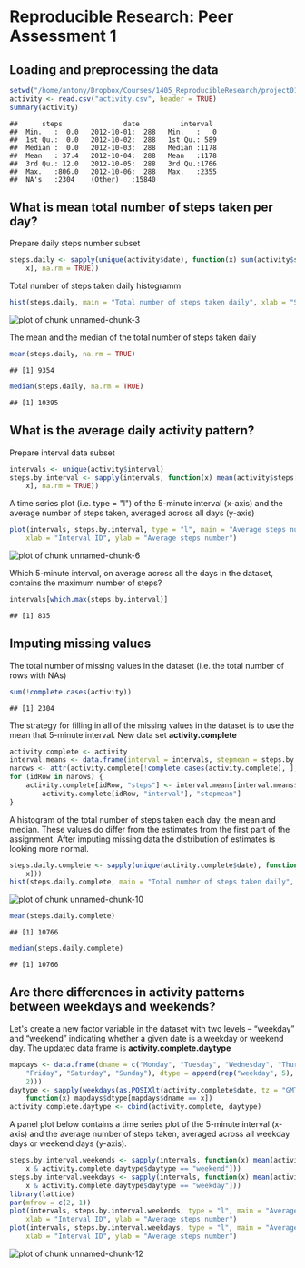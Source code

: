 # Reproducible Research: Peer Assessment 1


## Loading and preprocessing the data


```r
setwd("/home/antony/Dropbox/Courses/1405_ReproducibleResearch/project01/RepData_PeerAssessment1")
activity <- read.csv("activity.csv", header = TRUE)
summary(activity)
```

```
##      steps               date          interval   
##  Min.   :  0.0   2012-10-01:  288   Min.   :   0  
##  1st Qu.:  0.0   2012-10-02:  288   1st Qu.: 589  
##  Median :  0.0   2012-10-03:  288   Median :1178  
##  Mean   : 37.4   2012-10-04:  288   Mean   :1178  
##  3rd Qu.: 12.0   2012-10-05:  288   3rd Qu.:1766  
##  Max.   :806.0   2012-10-06:  288   Max.   :2355  
##  NA's   :2304    (Other)   :15840
```


## What is mean total number of steps taken per day?

Prepare daily steps number subset

```r
steps.daily <- sapply(unique(activity$date), function(x) sum(activity$steps[activity$date == 
    x], na.rm = TRUE))
```

Total number of steps taken daily histogramm

```r
hist(steps.daily, main = "Total number of steps taken daily", xlab = "Steps number")
```

![plot of chunk unnamed-chunk-3](figure/unnamed-chunk-3.png) 

The mean and the median of the total number of steps taken daily

```r
mean(steps.daily, na.rm = TRUE)
```

```
## [1] 9354
```

```r
median(steps.daily, na.rm = TRUE)
```

```
## [1] 10395
```



## What is the average daily activity pattern?
Prepare interval data subset

```r
intervals <- unique(activity$interval)
steps.by.interval <- sapply(intervals, function(x) mean(activity$steps[activity$interval == 
    x], na.rm = TRUE))
```


A time series plot (i.e. type = "l") of the 5-minute interval (x-axis) and the average number of steps taken, averaged across all days (y-axis)

```r
plot(intervals, steps.by.interval, type = "l", main = "Average steps number by 5-minute interval", 
    xlab = "Interval ID", ylab = "Average steps number")
```

![plot of chunk unnamed-chunk-6](figure/unnamed-chunk-6.png) 


Which 5-minute interval, on average across all the days in the dataset, contains the maximum number of steps?

```r
intervals[which.max(steps.by.interval)]
```

```
## [1] 835
```


## Imputing missing values

The total number of missing values in the dataset (i.e. the total number of rows with NAs)

```r
sum(!complete.cases(activity))
```

```
## [1] 2304
```


The strategy for filling in all of the missing values in the dataset is to use the mean that 5-minute interval. New data set __activity.complete__

```r
activity.complete <- activity
interval.means <- data.frame(interval = intervals, stepmean = steps.by.interval)
narows <- attr(activity.complete[!complete.cases(activity.complete), ], "row.names")
for (idRow in narows) {
    activity.complete[idRow, "steps"] <- interval.means[interval.means$interval == 
        activity.complete[idRow, "interval"], "stepmean"]
}
```



A histogram of the total number of steps taken each day, the mean and median. These values do differ from the estimates from the first part of the assignment. After imputing missing data the distribution of estimates is looking more normal.

```r
steps.daily.complete <- sapply(unique(activity.complete$date), function(x) sum(activity.complete$steps[activity.complete$date == 
    x]))
hist(steps.daily.complete, main = "Total number of steps taken daily", xlab = "Steps number")
```

![plot of chunk unnamed-chunk-10](figure/unnamed-chunk-10.png) 

```r
mean(steps.daily.complete)
```

```
## [1] 10766
```

```r
median(steps.daily.complete)
```

```
## [1] 10766
```



## Are there differences in activity patterns between weekdays and weekends?
Let's create a new factor variable in the dataset with two levels – “weekday” and “weekend” indicating whether a given date is a weekday or weekend day. The updated data frame is __activity.complete.daytype__

```r
mapdays <- data.frame(dname = c("Monday", "Tuesday", "Wednesday", "Thursday", 
    "Friday", "Saturday", "Sunday"), dtype = append(rep("weekday", 5), rep("weekend", 
    2)))
daytype <- sapply(weekdays(as.POSIXlt(activity.complete$date, tz = "GMT")), 
    function(x) mapdays$dtype[mapdays$dname == x])
activity.complete.daytype <- cbind(activity.complete, daytype)
```


A panel plot below contains a time series plot of the 5-minute interval (x-axis) and the average number of steps taken, averaged across all weekday days or weekend days (y-axis).


```r
steps.by.interval.weekends <- sapply(intervals, function(x) mean(activity.complete.daytype$steps[activity.complete.daytype$interval == 
    x & activity.complete.daytype$daytype == "weekend"]))
steps.by.interval.weekdays <- sapply(intervals, function(x) mean(activity.complete.daytype$steps[activity.complete.daytype$interval == 
    x & activity.complete.daytype$daytype == "weekday"]))
library(lattice)
par(mfrow = c(2, 1))
plot(intervals, steps.by.interval.weekends, type = "l", main = "Average steps by 5-minute interval on weekends", 
    xlab = "Interval ID", ylab = "Average steps number")
plot(intervals, steps.by.interval.weekdays, type = "l", main = "Average steps by 5-minute interval on weekdays", 
    xlab = "Interval ID", ylab = "Average steps number")
```

![plot of chunk unnamed-chunk-12](figure/unnamed-chunk-12.png) 




